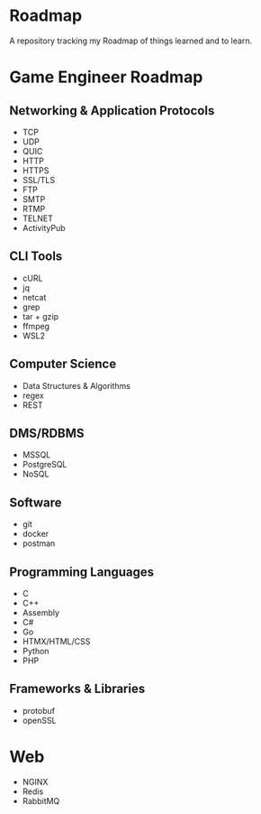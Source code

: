 # Roadmap
A repository tracking my Roadmap of things learned and to learn.

# Game Engineer Roadmap
## Networking & Application Protocols
- TCP
- UDP
- QUIC
- HTTP
- HTTPS
- SSL/TLS
- FTP
- SMTP
- RTMP
- TELNET
- ActivityPub
## CLI Tools
- cURL
- jq
- netcat
- grep
- tar + gzip
- ffmpeg
- WSL2
## Computer Science
- Data Structures & Algorithms
- regex
- REST
## DMS/RDBMS
- MSSQL
- PostgreSQL
- NoSQL
## Software
- git
- docker
- postman
## Programming Languages
- C
- C++
- Assembly
- C#
- Go
- HTMX/HTML/CSS
- Python
- PHP
## Frameworks & Libraries
- protobuf
- openSSL
# Web
- NGINX
- Redis
- RabbitMQ
